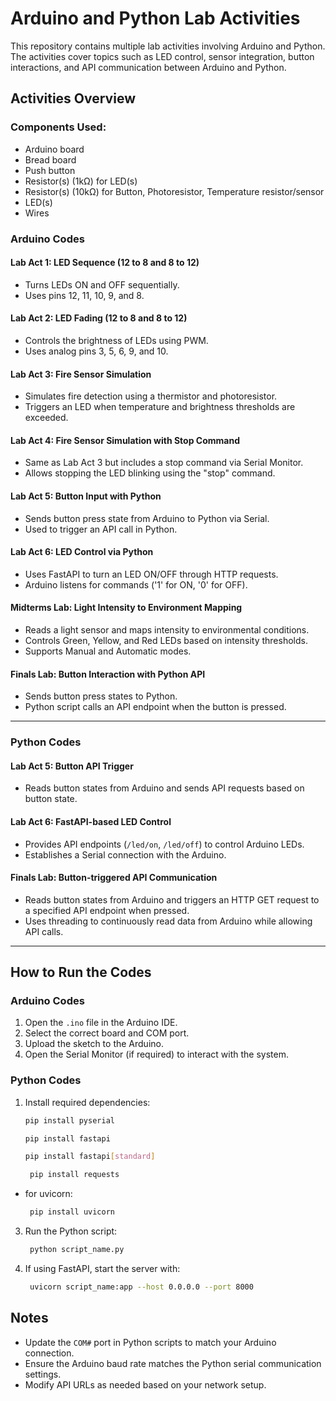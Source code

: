# Arduino and Python Lab Activities

This repository contains multiple lab activities involving Arduino and Python. The activities cover topics such as LED control, sensor integration, button interactions, and API communication between Arduino and Python.

## Activities Overview

### Components Used:
- Arduino board
- Bread board
- Push button
- Resistor(s) (1kΩ) for LED(s)
- Resistor(s) (10kΩ) for Button, Photoresistor, Temperature resistor/sensor
- LED(s)
- Wires

### Arduino Codes

#### Lab Act 1: LED Sequence (12 to 8 and 8 to 12)
- Turns LEDs ON and OFF sequentially.
- Uses pins 12, 11, 10, 9, and 8.

#### **Lab Act 2: LED Fading (12 to 8 and 8 to 12)**
- Controls the brightness of LEDs using PWM.
- Uses analog pins 3, 5, 6, 9, and 10.

#### **Lab Act 3: Fire Sensor Simulation**
- Simulates fire detection using a thermistor and photoresistor.
- Triggers an LED when temperature and brightness thresholds are exceeded.

#### **Lab Act 4: Fire Sensor Simulation with Stop Command**
- Same as Lab Act 3 but includes a stop command via Serial Monitor.
- Allows stopping the LED blinking using the "stop" command.

#### **Lab Act 5: Button Input with Python**
- Sends button press state from Arduino to Python via Serial.
- Used to trigger an API call in Python.

#### **Lab Act 6: LED Control via Python**
- Uses FastAPI to turn an LED ON/OFF through HTTP requests.
- Arduino listens for commands ('1' for ON, '0' for OFF).

#### **Midterms Lab: Light Intensity to Environment Mapping**
- Reads a light sensor and maps intensity to environmental conditions.
- Controls Green, Yellow, and Red LEDs based on intensity thresholds.
- Supports Manual and Automatic modes.

#### **Finals Lab: Button Interaction with Python API**
- Sends button press states to Python.
- Python script calls an API endpoint when the button is pressed.

---

### Python Codes

#### **Lab Act 5: Button API Trigger**
- Reads button states from Arduino and sends API requests based on button state.

#### **Lab Act 6: FastAPI-based LED Control**
- Provides API endpoints (`/led/on`, `/led/off`) to control Arduino LEDs.
- Establishes a Serial connection with the Arduino.

#### **Finals Lab: Button-triggered API Communication**
- Reads button states from Arduino and triggers an HTTP GET request to a specified API endpoint when pressed.
- Uses threading to continuously read data from Arduino while allowing API calls.

---

## How to Run the Codes

### **Arduino Codes**
1. Open the `.ino` file in the Arduino IDE.
2. Select the correct board and COM port.
3. Upload the sketch to the Arduino.
4. Open the Serial Monitor (if required) to interact with the system.

### **Python Codes**
1. Install required dependencies:
   ```sh
   pip install pyserial
   ```
   ```sh
   pip install fastapi
   ```
   ```sh
   pip install fastapi[standard]
   ```
   ```sh
    pip install requests
   ```
 - for uvicorn:
   ```sh
    pip install uvicorn
   ```
3. Run the Python script:
   ```sh
    python script_name.py
   ```
5. If using FastAPI, start the server with:
   ```sh
    uvicorn script_name:app --host 0.0.0.0 --port 8000
   ```

## Notes
- Update the `COM#` port in Python scripts to match your Arduino connection.
- Ensure the Arduino baud rate matches the Python serial communication settings.
- Modify API URLs as needed based on your network setup.

